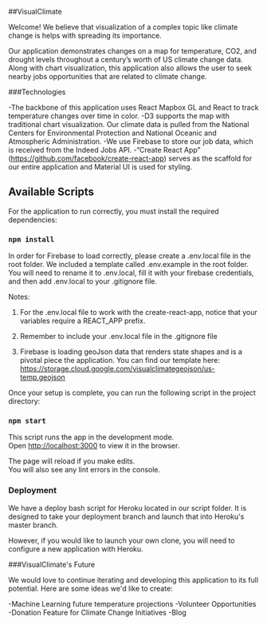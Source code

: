 ##VisualClimate

Welcome! We believe that visualization of a complex topic like climate change is helps with spreading its importance.

Our application demonstrates changes on a map for temperature, CO2, and drought levels throughout a century’s worth of US climate change data. Along with chart visualization, this application also allows the user to seek nearby jobs opportunities that are related to climate change.

###Technologies

-The backbone of this application uses React Mapbox GL and React to track temperature changes over time in color.
-D3 supports the map with traditional chart visualization. Our climate data is pulled from the National Centers for Environmental Protection and National Oceanic and Atmospheric Administration.
-We use Firebase to store our job data, which is received from the Indeed Jobs API. 
-“Create React App” (https://github.com/facebook/create-react-app) serves as the scaffold for our entire application and Material UI is used for styling.

## Available Scripts

For the application to run correctly, you must install the required dependencies:

### `npm install`

In order for Firebase to load correctly, please create a .env.local file in the root folder. We included a template called .env.example in the root folder. You will need to rename it to .env.local, fill it with your firebase credentials, and then add .env.local to your .gitignore file.

Notes:
1. For the .env.local file to work with the create-react-app, notice that your variables require a REACT_APP prefix.

2. Remember to include your .env.local file in the .gitignore file

3. Firebase is loading geoJson data that renders state shapes and is a pivotal piece the application. You can find our template here: https://storage.cloud.google.com/visualclimategeojson/us-temp.geojson

Once your setup is complete, you can run the following script in the project directory:

### `npm start`

This script runs the app in the development mode.<br>
Open [http://localhost:3000](http://localhost:3000) to view it in the browser.

The page will reload if you make edits.<br>
You will also see any lint errors in the console.

### Deployment

We have a deploy bash script for Heroku located in our script folder. It is designed to take your deployment branch and launch that into Heroku's master branch.

However, if you would like to launch your own clone, you will need to configure a new application with Heroku.

###VisualClimate's Future

We would love to continue iterating and developing this application to its full potential. Here are some ideas we'd like to create:

-Machine Learning future temperature projections
-Volunteer Opportunities
-Donation Feature for Climate Change Initiatives
-Blog